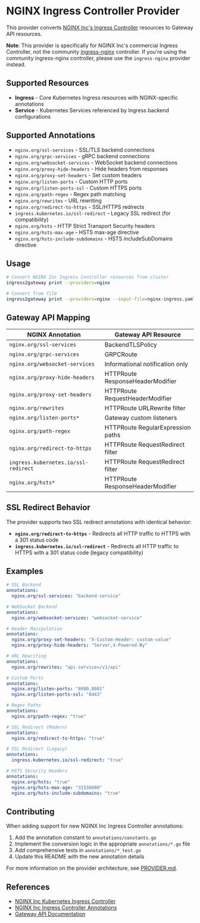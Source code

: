 # NGINX Ingress Controller Provider

This provider converts [NGINX Inc's Ingress Controller](https://github.com/nginxinc/kubernetes-ingress) resources to Gateway API resources.

**Note**: This provider is specifically for NGINX Inc's commercial Ingress Controller, not the community [ingress-nginx](https://github.com/kubernetes/ingress-nginx) controller. If you're using the community ingress-nginx controller, please use the `ingress-nginx` provider instead.

## Supported Resources

* **Ingress** - Core Kubernetes Ingress resources with NGINX-specific annotations
* **Service** - Kubernetes Services referenced by Ingress backend configurations

## Supported Annotations

* `nginx.org/ssl-services` - SSL/TLS backend connections
* `nginx.org/grpc-services` - gRPC backend connections  
* `nginx.org/websocket-services` - WebSocket backend connections
* `nginx.org/proxy-hide-headers` - Hide headers from responses
* `nginx.org/proxy-set-headers` - Set custom headers
* `nginx.org/listen-ports` - Custom HTTP ports
* `nginx.org/listen-ports-ssl` - Custom HTTPS ports
* `nginx.org/path-regex` - Regex path matching
* `nginx.org/rewrites` - URL rewriting
* `nginx.org/redirect-to-https` - SSL/HTTPS redirects
* `ingress.kubernetes.io/ssl-redirect` - Legacy SSL redirect (for compatibility)
* `nginx.org/hsts` - HTTP Strict Transport Security headers
* `nginx.org/hsts-max-age` - HSTS max-age directive
* `nginx.org/hsts-include-subdomains` - HSTS includeSubDomains directive

## Usage

```bash
# Convert NGINX Inc Ingress Controller resources from cluster
ingress2gateway print --providers=nginx

# Convert from file
ingress2gateway print --providers=nginx --input-file=nginx-ingress.yaml
```

## Gateway API Mapping

| NGINX Annotation | Gateway API Resource              |
|---|-----------------------------------|
| `nginx.org/ssl-services` | BackendTLSPolicy                  |
| `nginx.org/grpc-services` | GRPCRoute                         |
| `nginx.org/websocket-services` | Informational notification only  |
| `nginx.org/proxy-hide-headers` | HTTPRoute ResponseHeaderModifier  |
| `nginx.org/proxy-set-headers` | HTTPRoute RequestHeaderModifier   |
| `nginx.org/rewrites` | HTTPRoute URLRewrite filter       |
| `nginx.org/listen-ports*` | Gateway custom listeners          |
| `nginx.org/path-regex` | HTTPRoute RegularExpression paths |
| `nginx.org/redirect-to-https` | HTTPRoute RequestRedirect filter  |
| `ingress.kubernetes.io/ssl-redirect` | HTTPRoute RequestRedirect filter  |
| `nginx.org/hsts*` | HTTPRoute ResponseHeaderModifier |

## SSL Redirect Behavior

The provider supports two SSL redirect annotations with identical behavior:

* **`nginx.org/redirect-to-https`** - Redirects all HTTP traffic to HTTPS with a 301 status code
* **`ingress.kubernetes.io/ssl-redirect`** - Redirects all HTTP traffic to HTTPS with a 301 status code (legacy compatibility)

## Examples

```yaml
# SSL Backend
annotations:
  nginx.org/ssl-services: "backend-service"

# WebSocket Backend
annotations:
  nginx.org/websocket-services: "websocket-service"

# Header Manipulation  
annotations:
  nginx.org/proxy-set-headers: "X-Custom-Header: custom-value"
  nginx.org/proxy-hide-headers: "Server,X-Powered-By"

# URL Rewriting
annotations:
  nginx.org/rewrites: "api-service=/v1/api"

# Custom Ports
annotations:
  nginx.org/listen-ports: "8080,8081"
  nginx.org/listen-ports-ssl: "8443"

# Regex Paths
annotations:
  nginx.org/path-regex: "true"

# SSL Redirect (Modern)
annotations:
  nginx.org/redirect-to-https: "true"

# SSL Redirect (Legacy)
annotations:
  ingress.kubernetes.io/ssl-redirect: "true"

# HSTS Security Headers
annotations:
  nginx.org/hsts: "true"
  nginx.org/hsts-max-age: "31536000"
  nginx.org/hsts-include-subdomains: "true"
```

## Contributing

When adding support for new NGINX Inc Ingress Controller annotations:

1. Add the annotation constant to `annotations/constants.go`
2. Implement the conversion logic in the appropriate `annotations/*.go` file
3. Add comprehensive tests in `annotations/*_test.go`
4. Update this README with the new annotation details

For more information on the provider architecture, see [PROVIDER.md](../../PROVIDER.md).

## References

* [NGINX Inc Kubernetes Ingress Controller](https://github.com/nginxinc/kubernetes-ingress)
* [NGINX Inc Ingress Controller Annotations](https://docs.nginx.com/nginx-ingress-controller/configuration/ingress-resources/advanced-configuration-with-annotations/)
* [Gateway API Documentation](https://gateway-api.sigs.k8s.io/)